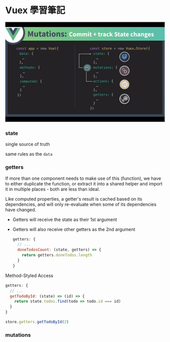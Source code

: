 # Vuex 學習筆記

![vuex-mutation](images/vuex-mutation.png)



### state

single source of truth

same rules as the `data`

### getters

If more than one component needs to make use of this (function), we have to either duplicate the function, or extract it into a shared helper and import it in multiple places - both are less than ideal.

Like computed properties, a getter's result is cached based on its dependencies, and will only re-evaluate when some of its dependencies have changed.

- Getters will receive the state as their 1st argument

- Getters will also receive other getters as the 2nd argument

  ```javascript
  getters: {
    // ...
    doneTodosCount: (state, getters) => {
      return getters.doneTodos.length
    }
  }
  ```

  

Method-Styled Access

```javascript
getters: {
  // ...
  getTodoById: (state) => (id) => {
    return state.todos.find(todo => todo.id === id)
  }
}
```

```javascript
store.getters.getTodoById(2)
```





### mutations